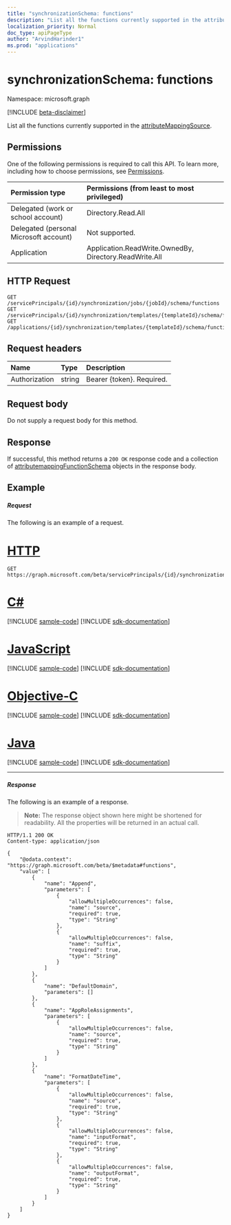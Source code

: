 ```yaml
---
title: "synchronizationSchema: functions"
description: "List all the functions currently supported in the attributeMappingSource."
localization_priority: Normal
doc_type: apiPageType
author: "ArvindHarinder1"
ms.prod: "applications"
---
```


# synchronizationSchema: functions

Namespace: microsoft.graph

[!INCLUDE [beta-disclaimer](../../includes/beta-disclaimer.md)]

List all the functions currently supported in the [attributeMappingSource](../resources/synchronization-attributemappingsource.md).

## Permissions
One of the following permissions is required to call this API. To learn more, including how to choose permissions, see [Permissions](/graph/permissions-reference).

|Permission type                        | Permissions (from least to most privileged)              |
|:--------------------------------------|:---------------------------------------------------------|
|Delegated (work or school account)     |Directory.Read.All  |
|Delegated (personal Microsoft account) |Not supported.|
|Application                            |Application.ReadWrite.OwnedBy, Directory.ReadWrite.All | 

## HTTP Request
<!-- { "blockType": "ignored" } -->
```http
GET /servicePrincipals/{id}/synchronization/jobs/{jobId}/schema/functions
GET /servicePrincipals/{id}/synchronization/templates/{templateId}/schema/functions
GET /applications/{id}/synchronization/templates/{templateId}/schema/functions
```

## Request headers

| Name           | Type    | Description|
|:---------------|:--------|:-----------|
| Authorization  | string  | Bearer {token}. Required. |

## Request body

Do not supply a request body for this method.

## Response

If successful, this method returns a `200 OK` response code and a collection of [attributemappingFunctionSchema](../resources/synchronization-attributemappingfunctionschema.md) objects in the response body.

## Example

##### Request
The following is an example of a request.

# [HTTP](#tab/http)
<!-- {
  "blockType": "request",
  "name": "synchronizationschema_functions"
}-->
```msgraph-interactive
GET https://graph.microsoft.com/beta/servicePrincipals/{id}/synchronization/jobs/{jobId}/schema/functions
```
# [C#](#tab/csharp)
[!INCLUDE [sample-code](../includes/snippets/csharp/synchronizationschema-functions-csharp-snippets.md)]
[!INCLUDE [sdk-documentation](../includes/snippets/snippets-sdk-documentation-link.md)]

# [JavaScript](#tab/javascript)
[!INCLUDE [sample-code](../includes/snippets/javascript/synchronizationschema-functions-javascript-snippets.md)]
[!INCLUDE [sdk-documentation](../includes/snippets/snippets-sdk-documentation-link.md)]

# [Objective-C](#tab/objc)
[!INCLUDE [sample-code](../includes/snippets/objc/synchronizationschema-functions-objc-snippets.md)]
[!INCLUDE [sdk-documentation](../includes/snippets/snippets-sdk-documentation-link.md)]

# [Java](#tab/java)
[!INCLUDE [sample-code](../includes/snippets/java/synchronizationschema-functions-java-snippets.md)]
[!INCLUDE [sdk-documentation](../includes/snippets/snippets-sdk-documentation-link.md)]

---


##### Response
The following is an example of a response.

>**Note:** The response object shown here might be shortened for readability. All the properties will be returned in an actual call.

<!--
{
  "blockType": "response",
  "truncated": true,
  "@odata.type": "microsoft.graph.attributeMappingFunctionSchema",
  "isCollection": true
} -->
```http
HTTP/1.1 200 OK
Content-type: application/json

{
    "@odata.context": "https://graph.microsoft.com/beta/$metadata#functions",
    "value": [
        {
            "name": "Append",
            "parameters": [
                {
                    "allowMultipleOccurrences": false,
                    "name": "source",
                    "required": true,
                    "type": "String"
                },
                {
                    "allowMultipleOccurrences": false,
                    "name": "suffix",
                    "required": true,
                    "type": "String"
                }
            ]
        },
        {
            "name": "DefaultDomain",
            "parameters": []
        },
        {
            "name": "AppRoleAssignments",
            "parameters": [
                {
                    "allowMultipleOccurrences": false,
                    "name": "source",
                    "required": true,
                    "type": "String"
                }
            ]
        },
        {
            "name": "FormatDateTime",
            "parameters": [
                {
                    "allowMultipleOccurrences": false,
                    "name": "source",
                    "required": true,
                    "type": "String"
                },
                {
                    "allowMultipleOccurrences": false,
                    "name": "inputFormat",
                    "required": true,
                    "type": "String"
                },
                {
                    "allowMultipleOccurrences": false,
                    "name": "outputFormat",
                    "required": true,
                    "type": "String"
                }
            ]
        }
    ]
}
```

<!--
Below is the full response, which had to be redacted above as Markdown Scanner tool trips over "type" values containing 
non-string type names like "Integer" or "Boolean"

{
    "@odata.context": "https://graph.microsoft.com/beta/$metadata#functions",
    "value": [
        {
            "name": "Append",
            "parameters": [
                {
                    "allowMultipleOccurrences": false,
                    "name": "source",
                    "required": true,
                    "type": "String"
                },
                {
                    "allowMultipleOccurrences": false,
                    "name": "suffix",
                    "required": true,
                    "type": "String"
                }
            ]
        },
        {
            "name": "DefaultDomain",
            "parameters": []
        },
        {
            "name": "AppRoleAssignments",
            "parameters": [
                {
                    "allowMultipleOccurrences": false,
                    "name": "source",
                    "required": true,
                    "type": "String"
                }
            ]
        },
        {
            "name": "FormatDateTime",
            "parameters": [
                {
                    "allowMultipleOccurrences": false,
                    "name": "source",
                    "required": true,
                    "type": "String"
                },
                {
                    "allowMultipleOccurrences": false,
                    "name": "inputFormat",
                    "required": true,
                    "type": "String"
                },
                {
                    "allowMultipleOccurrences": false,
                    "name": "outputFormat",
                    "required": true,
                    "type": "String"
                }
            ]
        },
        {
            "name": "IsNothing",
            "parameters": [
                {
                    "allowMultipleOccurrences": false,
                    "name": "source",
                    "required": true,
                    "type": "Boolean"
                }
            ]
        },
        {
            "name": "Join",
            "parameters": [
                {
                    "allowMultipleOccurrences": false,
                    "name": "separator",
                    "required": true,
                    "type": "String"
                },
                {
                    "allowMultipleOccurrences": true,
                    "name": "source",
                    "required": true,
                    "type": "String"
                }
            ]
        },
        {
            "name": "Prepend",
            "parameters": [
                {
                    "allowMultipleOccurrences": false,
                    "name": "prefix",
                    "required": true,
                    "type": "String"
                },
                {
                    "allowMultipleOccurrences": false,
                    "name": "source",
                    "required": true,
                    "type": "String"
                }
            ]
        },
        {
            "name": "Mid",
            "parameters": [
                {
                    "allowMultipleOccurrences": false,
                    "name": "source",
                    "required": true,
                    "type": "String"
                },
                {
                    "allowMultipleOccurrences": false,
                    "name": "start",
                    "required": true,
                    "type": "Integer"
                },
                {
                    "allowMultipleOccurrences": false,
                    "name": "length",
                    "required": true,
                    "type": "Integer"
                }
            ]
        },
        {
            "name": "Not",
            "parameters": [
                {
                    "allowMultipleOccurrences": false,
                    "name": "source",
                    "required": true,
                    "type": "Boolean"
                }
            ]
        },
        {
            "name": "Replace",
            "parameters": [
                {
                    "allowMultipleOccurrences": false,
                    "name": "source",
                    "required": true,
                    "type": "String"
                },
                {
                    "allowMultipleOccurrences": false,
                    "name": "Find",
                    "required": false,
                    "type": "String"
                },
                {
                    "allowMultipleOccurrences": false,
                    "name": "RegularExpression",
                    "required": false,
                    "type": "String"
                },
                {
                    "allowMultipleOccurrences": false,
                    "name": "RegularExpressionGroupName",
                    "required": false,
                    "type": "String"
                },
                {
                    "allowMultipleOccurrences": false,
                    "name": "Replacement",
                    "required": false,
                    "type": "String"
                },
                {
                    "allowMultipleOccurrences": false,
                    "name": "ReplacementPropertyName",
                    "required": false,
                    "type": "String"
                },
                {
                    "allowMultipleOccurrences": false,
                    "name": "Template",
                    "required": false,
                    "type": "String"
                }
            ]
        },
        {
            "name": "SingleAppRoleAssignment",
            "parameters": [
                {
                    "allowMultipleOccurrences": false,
                    "name": "source",
                    "required": true,
                    "type": "String"
                }
            ]
        },
        {
            "name": "Split",
            "parameters": [
                {
                    "allowMultipleOccurrences": false,
                    "name": "source",
                    "required": true,
                    "type": "String"
                },
                {
                    "allowMultipleOccurrences": false,
                    "name": "delimiter",
                    "required": false,
                    "type": "String"
                }
            ]
        },
        {
            "name": "StripSpaces",
            "parameters": [
                {
                    "allowMultipleOccurrences": false,
                    "name": "source",
                    "required": true,
                    "type": "String"
                }
            ]
        },
        {
            "name": "Switch",
            "parameters": [
                {
                    "allowMultipleOccurrences": false,
                    "name": "source",
                    "required": true,
                    "type": "String"
                },
                {
                    "allowMultipleOccurrences": false,
                    "name": "defaultValue",
                    "required": false,
                    "type": "String"
                },
                {
                    "allowMultipleOccurrences": true,
                    "name": "switchValue",
                    "required": false,
                    "type": "String"
                }
            ]
        }
    ]
}

-->

<!-- uuid: 8fcb5dbc-d5aa-4681-8e31-b001d5168d79
2015-10-25 14:57:30 UTC -->
<!--
{
  "type": "#page.annotation",
  "description": "synchronizationSchema: functions",
  "keywords": "",
  "section": "documentation",
  "tocPath": "",
  "suppressions": [
  ]
}
-->


